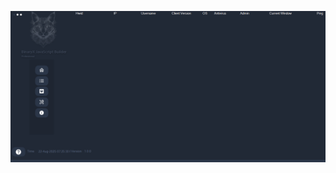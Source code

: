 ![Screenshot](https://raw.githubusercontent.com/Cryakl/Ultimate-RAT-Collection/refs/heads/main/BinaryXRat/Screenshot.png)
